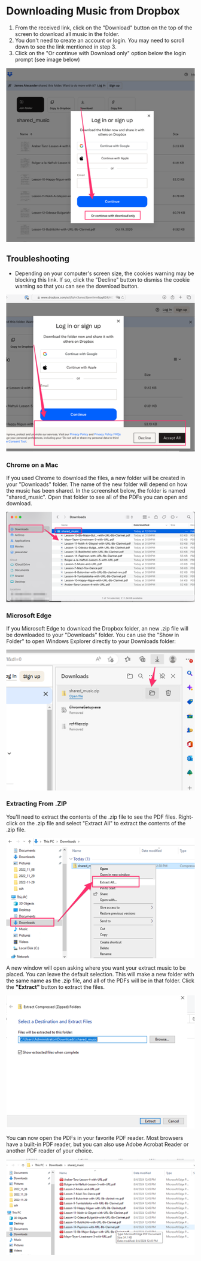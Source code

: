# Downloading Music from Dropbox

1. From the received link, click on the "Download" button on the top of the screen to download all music in the folder.
2. You don't need to create an account or login. You may need to scroll down to see the link mentioned in step 3.
3. Click on the "Or continue with Download only" option below the login prompt (see image below)

<img src="images/dropbox_download.png" />

## Troubleshooting

- Depending on your computer's screen size, the cookies warning may be blocking this link. If so, click the "Decline" button to dismiss the cookie warning so that you can see the download button.

<img src="images/dropbox_cookie_warning.png">

### Chrome on a Mac

If you used Chrome to download the files, a new folder will be created in your "Downloads" folder. The name of the new folder will depend on how the music has been shared. In the screenshot below, the folder is named "shared_music". Open that folder to see all of the PDFs you can open and download.

<img src="images/downloaded_music.png" />

### Microsoft Edge

If you Microsoft Edge to download the Dropbox folder, an new .zip file will be downloaded to your "Downloads" folder. You can use the "Show in Folder" to open Windows Explorer directly to your Downloads folder:

<img src="images/show_in_folder.png" />

### Extracting From .ZIP

You'll need to extract the contents of the .zip file to see the PDF files. Right-click on the .zip file and select "Extract All" to extract the contents of the .zip file.

<img src="images/extract_all.png" />

A new window will open asking where you want your extract music to be placed. You can leave the default selection. This will make a new folder with the same name as the .zip file, and all of the PDFs will be in that folder. Click the **"Extract"** button to extract the files.

<img src="images/extract_all_modal.png" />

You can now open the PDFs in your favorite PDF reader. Most browsers have a built-in PDF reader, but you can also use Adobe Acrobat Reader or another PDF reader of your choice.

<img src="images/extracted_music.png">
